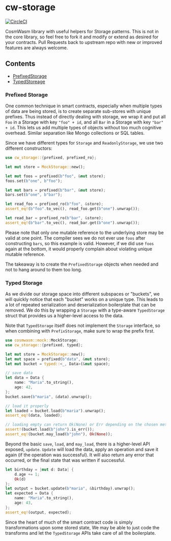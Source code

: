 # cw-storage

[![CircleCI](https://circleci.com/gh/confio/cw-storage/tree/master.svg?style=shield)](https://circleci.com/gh/confio/cw-storage/tree/master) 

CosmWasm library with useful helpers for Storage patterns.
This is not in the core library, so feel free to fork it and modify or extend as desired for your contracts.
Pull Requests back to upstream repo with new or improved features are always welcome.

## Contents

* [PrefixedStorage](#prefixed-storage)
* [TypedStoreage](#typed-storage)

### Prefixed Storage

One common technique in smart contracts, especially when multiple types of data
are being stored, is to create separate sub-stores with unique prefixes. Thus instead
of directly dealing with storage, we wrap it and put all `Foo` in a Storage with
key `"foo" + id`, and all `Bar` in a Storage with key `"bar" + id`. This lets us add multiple
types of objects without too much cognitive overhead. Similar separation like Mongo collections
or SQL tables.

Since we have different types for `Storage` and `ReadonlyStorage`, we use two different constructors:

```rust
use cw_storage::{prefixed, prefixed_ro};

let mut store = MockStorage::new();

let mut foos = prefixed(b"foo", &mut store);
foos.set(b"one", b"foo");

let mut bars = prefixed(b"bar", &mut store);
bars.set(b"one", b"bar");

let read_foo = prefixed_ro(b"foo", &store);
assert_eq!(b"foo".to_vec(), read_foo.get(b"one").unwrap());

let read_bar = prefixed_ro(b"bar", &store);
assert_eq!(b"bar".to_vec(), read_bar.get(b"one").unwrap());
```

Please note that only one mutable reference to the underlying store may be valid at one point.
The compiler sees we do not ever use `foos` after constructing `bars`, so this example is valid.
However, if we did use `foos` again at the bottom, it would properly complain about violating
unique mutable reference. 

The takeaway is to create the `PrefixedStorage` objects when needed and not to hang around to them too long.

### Typed Storage

As we divide our storage space into different subspaces or "buckets", we will quickly notice that each
"bucket" works on a unique type. This leads to a lot of repeated serialization and deserialization
boilerplate that can be removed. We do this by wrapping a `Storage` with a type-aware `TypedStorage`
struct that provides us a higher-level access to the data. 

Note that `TypedStorage` itself does not implement the `Storage` interface, so when combining 
with `PrefixStorage`, make sure to wrap the prefix first.

```rust
use cosmwasm::mock::MockStorage;
use cw_storage::{prefixed, typed};

let mut store = MockStorage::new();
let mut space = prefixed(b"data", &mut store);
let mut bucket = typed::<_, Data>(&mut space);

// save data
let data = Data {
    name: "Maria".to_string(),
    age: 42,
};
bucket.save(b"maria", &data).unwrap();

// load it properly
let loaded = bucket.load(b"maria").unwrap();
assert_eq!(data, loaded);

// loading empty can return Ok(None) or Err depending on the chosen method:
assert!(bucket.load(b"john").is_err());
assert_eq!(bucket.may_load(b"john"), Ok(None));
```

Beyond the basic `save`, `load`, and `may_load`, there is a higher-level API exposed, `update`.
`Update` will load the data, apply an operation and save it again (if the operation was successful).
It will also return any error that occurred, or the final state that was written if successful.

```rust
let birthday = |mut d: Data| {
    d.age += 1;
    Ok(d)
};
let output = bucket.update(b"maria", &birthday).unwrap();
let expected = Data {
    name: "Maria".to_string(),
    age: 43,
};
assert_eq!(output, expected);
``` 

Since the heart of much of the smart contract code is simply transformations upon some stored state,
We may be able to just code the transforms and let the `TypedStorage` APIs take care of all the boilerplate.
